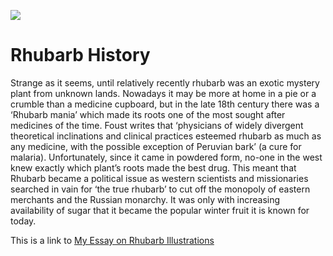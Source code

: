 <a href="https://juncture-digital.org"><img src="https://juncture-digital.org/images/ve-button.png"></a>

<param ve-config 
       # title="Entangled Roots: How Rhubarb illustrations show connections throughout 17th century botany"
       # author="Nathan Cornish" 
       layout="vtl">

# Rhubarb History

Strange as it seems, until relatively recently rhubarb was an exotic mystery plant from unknown lands. Nowadays it may be more at home in a pie or a crumble than a medicine cupboard, but in the late 18th century there was a ‘Rhubarb mania’ which made its roots one of the most sought after medicines of the time. Foust writes that ‘physicians of widely divergent theoretical inclinations and clinical practices esteemed rhubarb as much as any medicine, with the possible exception of Peruvian bark’ (a cure for malaria). Unfortunately, since it came in powdered form, no-one in the west knew exactly which plant’s roots made the best drug. This meant that Rhubarb became a political issue as western scientists and missionaries searched in vain for ‘the true rhubarb’ to cut off the monopoly of eastern merchants and the Russian monarchy. It was only with increasing availability of sugar that it became the popular winter fruit it is known for today. 

This is a link to [My Essay on Rhubarb Illustrations](https://juncture-digital.org/njcornish/Rhubarb-History/17th%20century%20Visual%20Tradition/)

<param ve-graphic
       zoom="1"
       label="Rhubarb-History/17th Century Visual Tradition/Banner.png" 
       description="Rhubarb!" 
       license="public domain" 
       url="Rhubarb-History/Banner.png">


